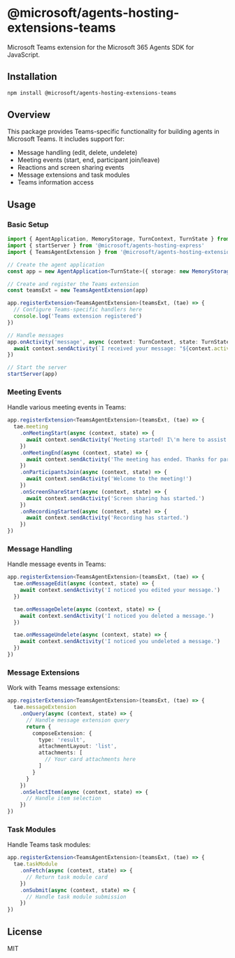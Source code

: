 # @microsoft/agents-hosting-extensions-teams

Microsoft Teams extension for the Microsoft 365 Agents SDK for JavaScript.

## Installation

```bash
npm install @microsoft/agents-hosting-extensions-teams
```

## Overview

This package provides Teams-specific functionality for building agents in Microsoft Teams. It includes support for:

- Message handling (edit, delete, undelete)
- Meeting events (start, end, participant join/leave)
- Reactions and screen sharing events
- Message extensions and task modules
- Teams information access

## Usage

### Basic Setup

```typescript
import { AgentApplication, MemoryStorage, TurnContext, TurnState } from '@microsoft/agents-hosting'
import { startServer } from '@microsoft/agents-hosting-express'
import { TeamsAgentExtension } from '@microsoft/agents-hosting-extensions-teams'

// Create the agent application
const app = new AgentApplication<TurnState>({ storage: new MemoryStorage() })

// Create and register the Teams extension
const teamsExt = new TeamsAgentExtension(app)

app.registerExtension<TeamsAgentExtension>(teamsExt, (tae) => {
  // Configure Teams-specific handlers here
  console.log('Teams extension registered')
})

// Handle messages
app.onActivity('message', async (context: TurnContext, state: TurnState) => {
  await context.sendActivity(`I received your message: "${context.activity.text}"`)
})

// Start the server
startServer(app)
```

### Meeting Events

Handle various meeting events in Teams:

```typescript
app.registerExtension<TeamsAgentExtension>(teamsExt, (tae) => {
  tae.meeting
    .onMeetingStart(async (context, state) => {
      await context.sendActivity('Meeting started! I\'m here to assist.')
    })
    .onMeetingEnd(async (context, state) => {
      await context.sendActivity('The meeting has ended. Thanks for participating!')
    })
    .onParticipantsJoin(async (context, state) => {
      await context.sendActivity('Welcome to the meeting!')
    })
    .onScreenShareStart(async (context, state) => {
      await context.sendActivity('Screen sharing has started.')
    })
    .onRecordingStarted(async (context, state) => {
      await context.sendActivity('Recording has started.')
    })
})
```

### Message Handling

Handle message events in Teams:

```typescript
app.registerExtension<TeamsAgentExtension>(teamsExt, (tae) => {
  tae.onMessageEdit(async (context, state) => {
    await context.sendActivity('I noticed you edited your message.')
  })

  tae.onMessageDelete(async (context, state) => {
    await context.sendActivity('I noticed you deleted a message.')
  })

  tae.onMessageUndelete(async (context, state) => {
    await context.sendActivity('I noticed you undeleted a message.')
  })
})
```

### Message Extensions

Work with Teams message extensions:

```typescript
app.registerExtension<TeamsAgentExtension>(teamsExt, (tae) => {
  tae.messageExtension
    .onQuery(async (context, state) => {
      // Handle message extension query
      return {
        composeExtension: {
          type: 'result',
          attachmentLayout: 'list',
          attachments: [
            // Your card attachments here
          ]
        }
      }
    })
    .onSelectItem(async (context, state) => {
      // Handle item selection
    })
})
```

### Task Modules

Handle Teams task modules:

```typescript
app.registerExtension<TeamsAgentExtension>(teamsExt, (tae) => {
  tae.taskModule
    .onFetch(async (context, state) => {
      // Return task module card
    })
    .onSubmit(async (context, state) => {
      // Handle task module submission
    })
})
```

## License

MIT


